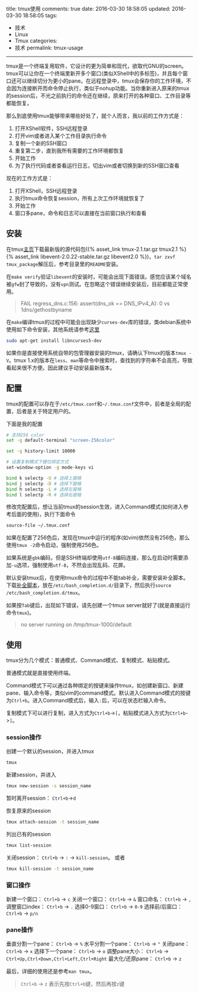 title: tmux使用
comments: true
date: 2016-03-30 18:58:05
updated: 2016-03-30 18:58:05
tags:
  - 技术
  - Linux
  - Tmux
categories:
  - 技术
permalink: tmux-usage
---

tmux是一个终端复用软件，它设计的更为简单和现代，欲取代GNU的screen。tmux可以让你在一个终端里新开多个窗口(类似XShell中的多标签)，并且每个窗口还可以继续切分为更小的pane。在远程登录中，tmux会保存你的工作环境，不会因为连接断开而命令停止执行，类似于nohup功能。当你重新进入原来的tmux的session后，不光之前执行的命令还在继续，原来打开的各种窗口、工作目录等都能恢复。

那么到底使用tmux能够带来哪些好处了，就个人而言，我以前的工作方式是：

<!-- more -->

1. 打开XShell软件，SSH远程登录
2. 打开vim或者进入某个工作目录执行命令
3. 复制一个新的SSH窗口
4. 重复第二步，直到我所有需要的工作环境都恢复
5. 开始工作
6. 为了执行代码或者查看运行日志，切出vim或者切换到新的SSH窗口查看

现在的工作方式是：

1. 打开XShell，SSH远程登录
2. 执行tmux命令恢复session，所有上次工作环境就恢复了
3. 开始工作
4. 窗口多pane，命令和日志可以直接在当前窗口执行和查看

## 安装
在tmux[主页](https://tmux.github.io/)下载最新版的源代码包({% asset_link tmux-2.1.tar.gz tmux2.1 %}  {% asset_link libevent-2.0.22-stable.tar.gz libevent2.0 %})，`tar zxvf tmux_package`解压后，参考目录里的`README`安装。

在`make verify`验证`libevent`的安装时，可能会出现下面错误。感觉应该某个域名被`gfw`封了导致的，没有`vpn`测试。在忽略这个错误继续安装后，目前都能正常使用。 

> FAIL regress_dns.c:156: assert(dns_ok == DNS_IPv4_A): 0 vs 1dns/gethostbyname

在`make`编译tmux的过程中可能会出现缺少`curses-dev`库的错误，类debian系统中使用如下命令安装，其他系统请参考[这里](http://www.cyberciti.biz/faq/linux-install-ncurses-library-headers-on-debian-ubuntu-centos-fedora/)

``` bash
sudo apt-get install libncurses5-dev
```

如果你是直接使用系统自带的包管理器安装的tmux，请确认下tmux的版本`tmux -V`。tmux 1.x的版本在`less`、`man`等命令中搜索时，查找到的字符串不会高亮，导致看起来很不方便。因此建议手动安装最新版本。

## 配置

tmux的配置可以存在于`/etc/tmux.conf`和`~/.tmux.conf`文件中，前者是全局的配置，后者是关于特定用户的。

下面是我的配置
``` bash
# 支持256 color
set -g default-terminal "screen-256color"

set -g history-limit 10000

# 设置复制模式下键位绑定方式
set-window-option -g mode-keys vi

bind k selectp -U # 选择上窗格  
bind j selectp -D # 选择下窗格  
bind h selectp -L # 选择左窗格  
bind l selectp -R # 选择右窗格
```

修改完配置后，想让当前tmux的session生效，进入Command模式(如何进入参考后面的使用)，执行下面命令
``` bash
source-file ~/.tmux.conf
```

如果在配置了256色后，发现在tmux中运行的程序(如vim)依然没有256色，那么使用`tmux -2`命令启动，强制使用256色。

如果系统是`gbk`编码，但是SSH终端却使用`utf-8`编码连接，那么在启动时需要添加`-u`选项，强制使用`utf-8`，不然会出现乱码、花屏。

默认安装tmux后，在使用tmux命令的过程中不能tab补全，需要安装补全脚本。下载[补全脚本](https://github.com/srsudar/tmux-completion/blob/master/tmux)，放在`/etc/bash_completion.d/`目录下，然后执行`source /etc/bash_completion.d/tmux`。

如果按`Tab`键后，出现如下错误，请先创建一个tmux server就好了(就是直接运行命令`tmux`)。

> no server running on /tmp/tmux-1000/default

## 使用

tmux分为几个模式：普通模式、Command模式、复制模式、粘贴模式。

普通模式就是直接使用终端。

Command模式下可以通过各种绑定的按键来操作tmux，如创建新窗口、新建pane、输入命令等，类似vim的command模式。默认进入Command模式的按键为`Ctrl+b`。进入Command模式后，输入`:`后，可以在状态栏输入命令。

复制模式下可以进行复制，进入方式为`Ctrl+b`->`[`，粘贴模式进入方式为`Ctrl+b`->`]`。

### session操作
创建一个默认的session，并进入tmux
``` bash
tmux
```

新建session，并进入
``` bash
tmux new-session -s session_name
```

暂时离开session： `Ctrl+b`->`d`

恢复原来的session
``` bash
tmux attach-session -t session_name
```

列出已有的session
``` bash
tmux list-session
```

关闭session： `Ctrl+b` -> `:` -> `kill-session`。 或者
``` bash
tmux kill-session -t session_name
```

### 窗口操作
新建一个窗口： `Ctrl+b` -> `c`
关闭一个窗口： `Ctrl+b` -> `&`
窗口命名： `Ctrl+b` -> `,`
调整窗口index： `Ctrl+b` -> `.`
选择0-9窗口： `Ctrl+b` -> `0-9`
选择前/后窗口： `Ctrl+b` -> `p/n`

### pane操作
垂直分割一个pane： `Ctrl+b` -> `%`
水平分割一个pane： `Ctrl+b` -> `"`
关闭pane： `Ctrl+b` -> `x`
选择下一个pane： `Ctrl+b` -> `o`
调整pane大小： `Ctrl+b` -> `Ctrl+Up,Ctrl+Down,Ctrl+Left,Ctrl+Right`
最大化/还原pane： `Ctrl+b` -> `z`

最后，详细的使用还是参考`man tmux`。

> `Ctrl+b` -> `z` 表示先按`Ctrl+b`键，然后再按`z`键
